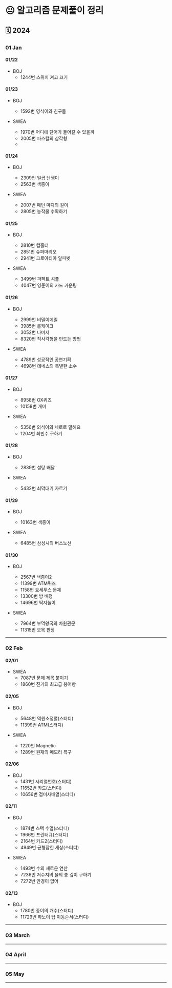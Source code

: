 # 😐 알고리즘 문제풀이 정리 

## 🗓 2024

### 01 Jan

#### 01/22
- BOJ 
  - 1244번 스위치 켜고 끄기

#### 01/23
- BOJ 
  - 1592번 영식이와 친구들

- SWEA 
  - 1970번 어디에 단어가 들어갈 수 있을까
  - 2005번 파스칼의 삼각형
  - 
#### 01/24
- BOJ
  - 2309번 일곱 난쟁이
  - 2563번 색종이

- SWEA 
  - 2007번 패턴 마디의 길이
  - 2805번 농작물 수확하기

#### 01/25
- BOJ
  - 2810번 컵홀더
  - 2851번 슈퍼마리오
  - 2941번 크로아티아 알파벳

- SWEA 
  - 3499번 퍼펙트 셔플
  - 4047번 영준이의 카드 카운팅

#### 01/26
- BOJ
  - 2999번 비밀이메일
  - 3985번 롤케이크
  - 3052번 나머지
  - 8320번 직사각형을 만드는 방법

- SWEA 
  - 4789번 성공적인 공연기획
  - 4698번 테네스의 특별한 소수

#### 01/27
- BOJ
  - 8958번 OX퀴즈
  - 10158번 개미

- SWEA 
  - 5356번 의석이의 세로로 말해요
  - 1204번 최빈수 구하기

#### 01/28
- BOJ
  - 2839번 설탕 배달

- SWEA 
  - 5432번 쇠막대기 자르기

#### 01/29
- BOJ
  - 10163번 색종이

- SWEA 
  - 6485번 삼성시의 버스노선

#### 01/30
- BOJ
  - 2567번 색종이2
  - 11399번 ATM퀴즈
  - 1158번 요세푸스 문제
  - 13300번 방 배정
  - 14696번 딱지놀이

- SWEA 
  - 7964번 부먹왕국의 차원관문
  - 11315번 오목 판정

---
### 02 Feb

#### 02/01
- SWEA 
  - 7087번 문제 제목 붙이기
  - 1860번 진기의 최고급 붕어빵

#### 02/05
- BOJ
  - 5648번 역원소정렬(스터디)
  - 11399번 ATM(스터디)

- SWEA 
  - 1220번 Magnetic
  - 1289번 원재의 메모리 복구

#### 02/06
- BOJ
  - 1431번 시리얼번호(스터디)
  - 11652번 카드(스터디)
  - 10656번 접미사배열(스터디)

#### 02/11
- BOJ
  - 1874번 스택 수열(스터디)
  - 1966번 프린터큐(스터디)
  - 2164번 카드2(스터디)
  - 4949번 균형잡힌 세상(스터디)

- SWEA
  - 1493번 수의 새로운 연산
  - 7236번 저수지의 물의 총 깊이 구하기
  - 7272번 안경이 없어

#### 02/13
- BOJ
  - 1780번 종이의 개수(스터디)
  - 11729번 하노이 탑 이동순서(스터디)

---
### 03 March

---
### 04 April

---
### 05 May

---